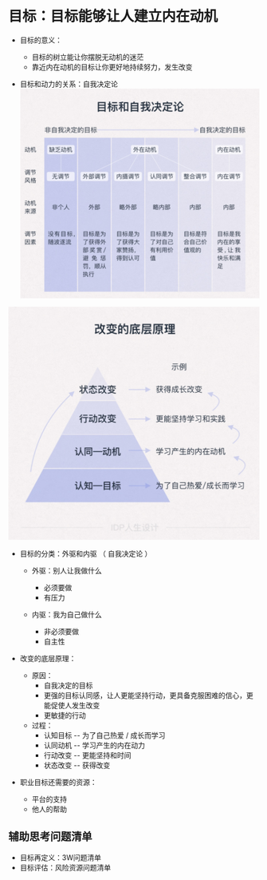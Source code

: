 # 目标：目标能够让人建立内在动机

- 目标的意义：
  - 目标的树立能让你摆脱无动机的迷茫
  - 靠近内在动机的目标让你更好地持续努力，发生改变

- 目标和动力的关系：自我决定论
![自我决定论](https://github.com/liangxiong/liang.tech/blob/master/管理/IDP/res/自我决定论.jpg)

![目标和动力的关系](https://github.com/liangxiong/liang.tech/blob/master/管理/IDP/res/目标和动力的关系.jpg)


- 目标的分类：外驱和内驱 （ 自我决定论 ）
  - 外驱：别人让我做什么
    - 必须要做
    - 有压力

  - 内驱：我为自己做什么
    - 非必须要做
    - 自主性

- 改变的底层原理：
  - 原因：
    - 自我决定的目标
    - 更强的目标认同感，让人更能坚持行动，更具备克服困难的信心，更能促使人发生改变
    - 更敏捷的行动
  - 过程：
    - 认知目标 -- 为了自己热爱 / 成长而学习
    - 认同动机 -- 学习产生的内在动力
    - 行动改变 -- 更能坚持和时间
    - 状态改变 -- 获得改变

- 职业目标还需要的资源：
  - 平台的支持
  - 他人的帮助


## 辅助思考问题清单
- 目标再定义：3W问题清单
- 目标评估：风险资源问题清单
